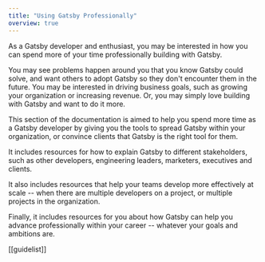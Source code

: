 ```yaml
---
title: "Using Gatsby Professionally"
overview: true
---
```


As a Gatsby developer and enthusiast, you may be interested in how you can spend more of your time professionally building with Gatsby. 

You may see problems happen around you that you know Gatsby could solve, and want others to adopt Gatsby so they don't encounter them in the future. You may be interested in driving business goals, such as growing your organization or increasing revenue. Or, you may simply love building with Gatsby and want to do it more.

This section of the documentation is aimed to help you spend more time as a Gatsby developer by giving you the tools to spread Gatsby within your organization, or convince clients that Gatsby is the right tool for them. 

It includes resources for how to explain Gatsby to different stakeholders, such as other developers, engineering leaders, marketers, executives and clients.

It also includes resources that help your teams develop more effectively at scale -- when there are multiple developers on a project, or multiple projects in the organization.

Finally, it includes resources for you about how Gatsby can help you advance professionally within your career -- whatever your goals and ambitions are.

[[guidelist]]